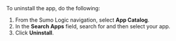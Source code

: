 
<head>
  <meta name="robots" content="noindex" />
</head>
To uninstall the app, do the following:

1. From the Sumo Logic navigation, select **App Catalog**.
1. In the **Search Apps** field, search for and then select your app. 
1. Click **Uninstall**.